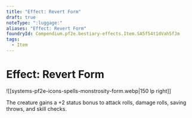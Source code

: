 ```yaml
---
title: "Effect: Revert Form"
draft: true
noteType: ":luggage:"
aliases: "Effect: Revert Form"
foundryId: Compendium.pf2e.bestiary-effects.Item.SA5f54t1dVah5fJm
tags:
  - Item
---
```


# Effect: Revert Form
![[systems-pf2e-icons-spells-monstrosity-form.webp|150 lp right]]

The creature gains a +2 status bonus to attack rolls, damage rolls, saving throws, and skill checks.
